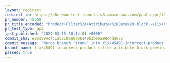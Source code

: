 ```yaml
---
layout: redirect
redirect_to: https://a8c-woo-test-reports.s3.amazonaws.com/public/pr/45558/api/index.html
pr_number: 45558
pr_title_encoded: "Product+Filter%3A+Attribute+%28Beta%29+block+-+Fix+block+preview"
pr_test_type: api
last_published: "2024-03-15 18:14:01 +0000"
commit_sha: e2cd894cfc1ac2185e8a06149b3beba9dd4da072
commit_message: "Merge branch 'trunk' into fix/45491-incorrect-product-filter-attribut…"
branch_name: fix/45491-incorrect-product-filter-attribute-block-preview
passed: true
---
```

